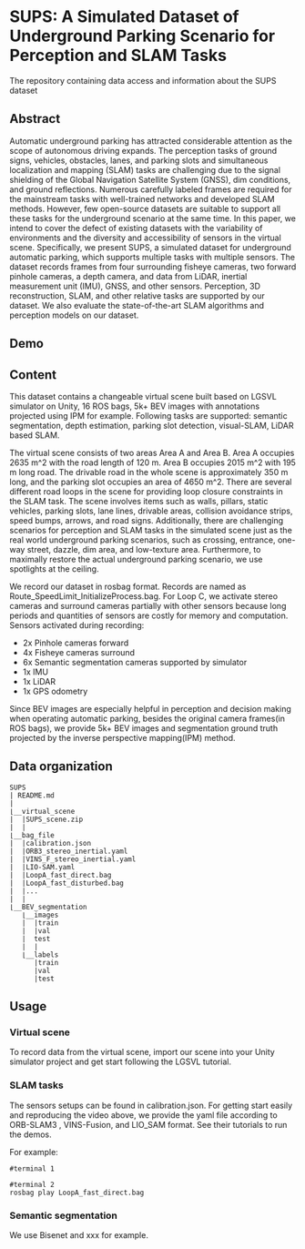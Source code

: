 # SUPS: A Simulated Dataset of Underground Parking Scenario for Perception and SLAM Tasks
The repository containing data access and information about the SUPS dataset

## Abstract
Automatic underground parking has attracted considerable attention as the scope of autonomous driving expands. The perception tasks of ground signs, vehicles, obstacles, lanes, and parking slots and simultaneous localization and mapping (SLAM) tasks are challenging due to the signal shielding of the Global Navigation Satellite System (GNSS), dim conditions, and ground reflections. Numerous carefully labeled frames are required for the mainstream tasks with well-trained networks and developed SLAM methods. However, few open-source datasets are suitable to support all these tasks for the underground scenario at the same time. In this paper, we intend to cover the defect of existing datasets with the variability of environments and the diversity and accessibility of sensors in the virtual scene. Specifically, we present SUPS, a simulated dataset for underground automatic parking, which supports multiple tasks with multiple sensors. The dataset records frames from four surrounding fisheye cameras, two forward pinhole cameras, a depth camera, and data from LiDAR, inertial measurement unit (IMU), GNSS, and other sensors. Perception, 3D reconstruction, SLAM, and other relative tasks are supported by our dataset. We also evaluate the state-of-the-art SLAM algorithms and perception models on our dataset.

## Demo

## Content
This dataset contains a changeable virtual scene built based on LGSVL simulator on Unity, 16 ROS bags, 5k+ BEV images with annotations projected using IPM for example. Following tasks are supported: semantic segmentation, depth estimation, parking slot detection, visual-SLAM, LiDAR based SLAM.

The virtual scene consists of two areas Area A and Area B. Area A occupies 2635 m^2 with the road length of 120 m. Area B occupies 2015 m^2 with 195 m long road. The drivable road in the whole scene is approximately 350 m long, and the parking slot occupies an area of 4650 m^2. There are several different road loops in the scene for providing loop closure constraints in the SLAM task. The scene involves items such as walls, pillars, static vehicles, parking slots, lane lines, drivable areas, collision avoidance strips, speed bumps, arrows, and road signs. Additionally, there are challenging scenarios for perception and SLAM tasks in the simulated scene just as the real world underground parking scenarios, such as crossing, entrance, one-way street, dazzle, dim area, and low-texture area. Furthermore, to maximally restore the actual underground parking scenario, we use spotlights at the ceiling.

We record our dataset in rosbag format. Records are named as Route_SpeedLimit_InitializeProcess.bag. For Loop C, we activate stereo cameras and surround cameras partially with other sensors because long periods and quantities of sensors are costly for memory and computation. Sensors activated during recording:
* 2x Pinhole cameras forward
* 4x Fisheye cameras surround
* 6x Semantic segmentation cameras supported by simulator
* 1x IMU
* 1x LiDAR
* 1x GPS odometry

Since BEV images are especially helpful in perception and decision making when operating automatic parking, besides the original camera frames(in ROS bags), we provide 5k+ BEV images and segmentation ground truth projected by the inverse perspective mapping(IPM) method.

## Data organization
```
SUPS
| README.md
|
⌊__virtual_scene
|  |SUPS_scene.zip
|  |
⌊__bag_file
|  |calibration.json
|  |ORB3_stereo_inertial.yaml
|  |VINS_F_stereo_inertial.yaml
|  |LIO-SAM.yaml
|  |LoopA_fast_direct.bag
|  |LoopA_fast_disturbed.bag
|  |...
|  |
⌊__BEV_segmentation
   ⌊__images
   |  |train
   |  |val
   |  test
   |  |
   ⌊__labels
      |train
      |val
      |test
```
## Usage
### Virtual scene
To record data from the virtual scene, import our scene into your Unity simulator project and get start following the LGSVL tutorial.
### SLAM tasks
The sensors setups can be found in calibration.json. For getting start easily and reproducing the video above, we provide the yaml file according to ORB-SLAM3 , VINS-Fusion, and LIO_SAM format. See their tutorials to run the demos.

For example:
```
#terminal 1

#terminal 2
rosbag play LoopA_fast_direct.bag

```
### Semantic segmentation
We use Bisenet and xxx for example.
